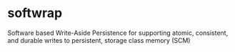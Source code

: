 # softwrap
Software based Write-Aside Persistence for supporting atomic, consistent, and durable writes to persistent, storage class memory (SCM)
